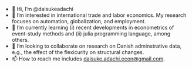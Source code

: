 - 👋 Hi, I’m @daisukeadachi
- 👀 I’m interested in international trade and labor economics. My research focuses on automation, globalization, and employment.
- 🌱 I’m currently learning (i) recent developments in econometrics of event-study methods and (ii) julia programming language, among others.
- 💞️ I’m looking to collaborate on research on Danish adminstrative data, e.g., the effect of the flexicurity on structural changes.
- 📫 How to reach me includes daisuke.adachi.econ@gmail.com.

<!---
daisukeadachi/daisukeadachi is a ✨ special ✨ repository because its `README.md` (this file) appears on your GitHub profile.
You can click the Preview link to take a look at your changes.
--->
